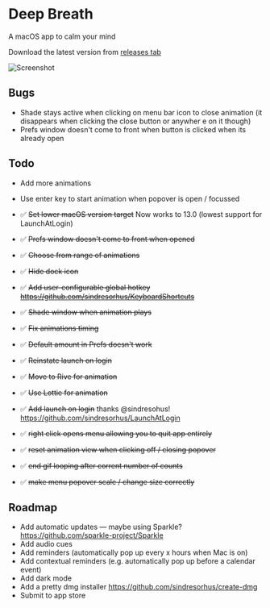 # Deep Breath

A macOS app to calm your mind

Download the latest version from [releases tab](https://github.com/p44v9n/deepbreath/releases/)

![Screenshot](https://i.imgur.com/Px06I0U.gif)

## Bugs

- Shade stays active when clicking on menu bar icon to close animation (it disappears when clicking the close button or anywher e on it though)
- Prefs window doesn't come to front when button is clicked when its already open

## Todo

- Add more animations
- Use enter key to start animation when popover is open / focussed

- ✅ ~~Set lower macOS version target~~ Now works to 13.0 (lowest support for LaunchAtLogin)
- ✅ ~~Prefs window doesn't come to front when opened~~
- ✅ ~~Choose from range of animations~~
- ✅ ~~Hide dock icon~~
- ✅ ~~Add user-configurable global hotkey https://github.com/sindresorhus/KeyboardShortcuts~~
- ✅ ~~Shade window when animation plays~~
- ✅ ~~Fix animations timing~~
- ✅ ~~Default amount in Prefs doesn't work~~
- ✅ ~~Reinstate launch on login~~
- ✅ ~~Move to Rive for animation~~
- ✅ ~~Use Lottie for animation~~
- ✅ ~~Add launch on login~~ thanks @sindresohus! https://github.com/sindresorhus/LaunchAtLogin
- ✅ ~~right click opens menu allowing you to quit app entirely~~
- ✅ ~~reset animation view when clicking off / closing popover~~
- ✅ ~~end gif looping after corrent number of counts~~
- ✅ ~~make menu popover scale / change size correctly~~

## Roadmap

- Add automatic updates — maybe using Sparkle? https://github.com/sparkle-project/Sparkle
- Add audio cues
- Add reminders (automatically pop up every x hours when Mac is on)
- Add contextual reminders (e.g. automatically pop up before a calendar event)
- Add dark mode
- Add a pretty dmg installer https://github.com/sindresorhus/create-dmg
- Submit to app store
